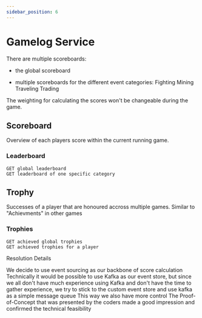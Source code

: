 ```yaml
---
sidebar_position: 6
---
```


# Gamelog Service

There are multiple scoreboards:

* the global scoreboard

* multiple scoreboards for the different event categories:
        Fighting
        Mining
        Traveling
        Trading

The weighting for calculating the scores won't be changeable during the game.

## Scoreboard

Overview of each players score within the current running game.

### Leaderboard

    GET global leaderboard
    GET leaderboard of one specific category

## Trophy

Successes of a player that are honoured accross multiple games. Similar to "Achievments" in other games

### Trophies

    GET achieved global trophies
    GET achieved trophies for a player

Resolution Details

We decide to use event sourcing as our backbone of score calculation
Technically it would be possible to use Kafka as our event store, but since we all don't have much experience using Kafka and don't have the time to gather experience, we try to stick to the custom event store and use kafka as a simple message queue
This way we also have more control
The Proof-of-Concept that was presented by the coders made a good impression and confirmed the technical feasibility
